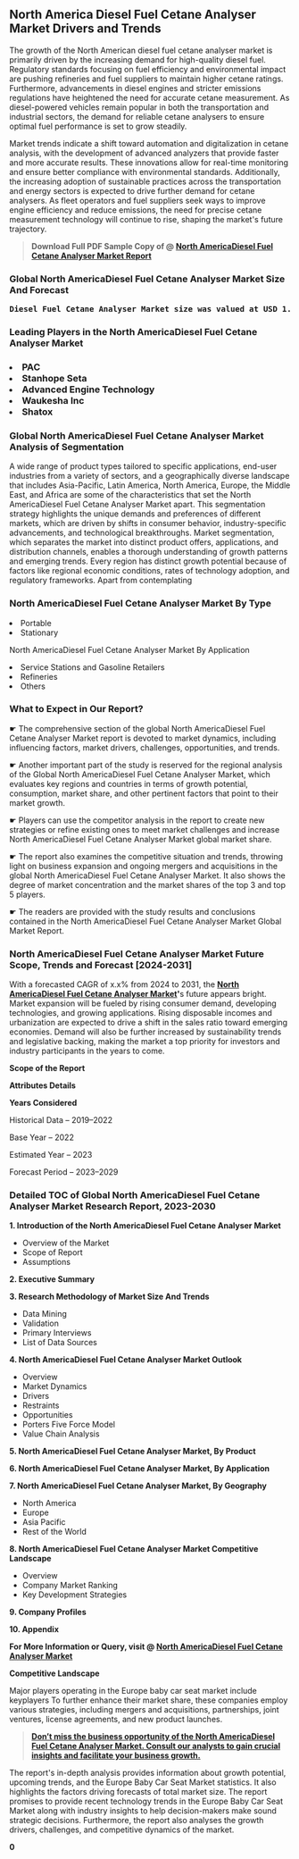 <p><h2>North America Diesel Fuel Cetane Analyser Market Drivers and Trends</h2><p>The growth of the North American diesel fuel cetane analyser market is primarily driven by the increasing demand for high-quality diesel fuel. Regulatory standards focusing on fuel efficiency and environmental impact are pushing refineries and fuel suppliers to maintain higher cetane ratings. Furthermore, advancements in diesel engines and stricter emissions regulations have heightened the need for accurate cetane measurement. As diesel-powered vehicles remain popular in both the transportation and industrial sectors, the demand for reliable cetane analysers to ensure optimal fuel performance is set to grow steadily.</p><p>Market trends indicate a shift toward automation and digitalization in cetane analysis, with the development of advanced analyzers that provide faster and more accurate results. These innovations allow for real-time monitoring and ensure better compliance with environmental standards. Additionally, the increasing adoption of sustainable practices across the transportation and energy sectors is expected to drive further demand for cetane analysers. As fleet operators and fuel suppliers seek ways to improve engine efficiency and reduce emissions, the need for precise cetane measurement technology will continue to rise, shaping the market's future trajectory.</p></p><blockquote id="" class=""><strong>Download Full PDF Sample Copy of @&nbsp;<a href="https://www.verifiedmarketreports.com/download-sample/?rid=85108&utm_source=GitHub-Jan&utm_medium=284" target="_blank">North AmericaDiesel Fuel Cetane Analyser Market Report</a>&nbsp;&nbsp;</strong></blockquote><h3 id="" class=""><strong>Global&nbsp;North AmericaDiesel Fuel Cetane Analyser Market Size And Forecast</strong></h3><pre class="reader-text-block__code-block"><strong>Diesel Fuel Cetane Analyser Market size was valued at USD 1.2 Billion in 2022 and is projected to reach USD 1.8 Billion by 2030, growing at a CAGR of 6.5% from 2024 to 2030.</strong></pre><h3 id="" class="">Leading Players in the&nbsp;North AmericaDiesel Fuel Cetane Analyser Market</h3><h3 class=""></Li><Li>PAC</Li><Li> Stanhope Seta</Li><Li> Advanced Engine Technology</Li><Li> Waukesha Inc</Li><Li> Shatox</h3><h3 id="" class="">Global&nbsp;North AmericaDiesel Fuel Cetane Analyser Market Analysis of Segmentation</h3><p id="" class="">A wide range of product types tailored to specific applications, end-user industries from a variety of sectors, and a geographically diverse landscape that includes Asia-Pacific, Latin America, North America, Europe, the Middle East, and Africa are some of the characteristics that set the North AmericaDiesel Fuel Cetane Analyser Market apart. This segmentation strategy highlights the unique demands and preferences of different markets, which are driven by shifts in consumer behavior, industry-specific advancements, and technological breakthroughs. Market segmentation, which separates the market into distinct product offers, applications, and distribution channels, enables a thorough understanding of growth patterns and emerging trends. Every region has distinct growth potential because of factors like regional economic conditions, rates of technology adoption, and regulatory frameworks. Apart from contemplating</p><h3 id="" class="">North AmericaDiesel Fuel Cetane Analyser Market&nbsp;By Type</h3><p></Li><Li>Portable</Li><Li> Stationary</p><div class="" data-test-id=""><p>North AmericaDiesel Fuel Cetane Analyser Market&nbsp;By Application</p></div><p class=""></Li><Li>Service Stations and Gasoline Retailers</Li><Li> Refineries</Li><Li> Others</p><div class="" data-test-id=""><h3><span class="">What to Expect in Our Report?</span></h3></div><div class="" data-test-id=""><p><span class="">☛ The comprehensive section of the global North AmericaDiesel Fuel Cetane Analyser Market report is devoted to market dynamics, including influencing factors, market drivers, challenges, opportunities, and trends.</span></p></div><div class="" data-test-id=""><p><span class="">☛ Another important part of the study is reserved for the regional analysis of the Global North AmericaDiesel Fuel Cetane Analyser Market, which evaluates key regions and countries in terms of growth potential, consumption, market share, and other pertinent factors that point to their market growth.</span></p></div><div class="" data-test-id=""><p><span class="">☛ Players can use the competitor analysis in the report to create new strategies or refine existing ones to meet market challenges and increase North AmericaDiesel Fuel Cetane Analyser Market global market share.</span></p></div><div class="" data-test-id=""><p><span class="">☛ The report also examines the competitive situation and trends, throwing light on business expansion and ongoing mergers and acquisitions in the global North AmericaDiesel Fuel Cetane Analyser Market. It also shows the degree of market concentration and the market shares of the top 3 and top 5 players.</span></p></div><div class="" data-test-id=""><p><span class="">☛ The readers are provided with the study results and conclusions contained in the North AmericaDiesel Fuel Cetane Analyser Market Global Market Report.</span></p></div><div class="" data-test-id=""><h3><span class="">North AmericaDiesel Fuel Cetane Analyser Market Future Scope, Trends and Forecast [2024-2031]</span></h3></div><div class="" data-test-id=""><p><span class="">With a forecasted CAGR of x.x% from 2024 to 2031, the <strong><a href="https://www.verifiedmarketreports.com/download-sample/?rid=85108&utm_source=GitHub-Jan&utm_medium=284" target="_blank">North AmericaDiesel Fuel Cetane Analyser Market</a>'</strong>s future appears bright. Market expansion will be fueled by rising consumer demand, developing technologies, and growing applications. Rising disposable incomes and urbanization are expected to drive a shift in the sales ratio toward emerging economies. Demand will also be further increased by sustainability trends and legislative backing, making the market a top priority for investors and industry participants in the years to come.</span></p><p id="ember66" class="ember-view reader-text-block__paragraph"><strong>Scope of the Report</strong></p><p id="ember67" class="ember-view reader-text-block__paragraph"><strong>Attributes Details</strong></p><p id="ember68" class="ember-view reader-text-block__paragraph"><strong>Years Considered</strong></p><p id="ember69" class="ember-view reader-text-block__paragraph">Historical Data &ndash; 2019&ndash;2022</p><p id="ember70" class="ember-view reader-text-block__paragraph">Base Year &ndash; 2022</p><p id="ember71" class="ember-view reader-text-block__paragraph">Estimated Year &ndash; 2023</p><p id="ember72" class="ember-view reader-text-block__paragraph">Forecast Period &ndash; 2023&ndash;2029</p></div><h3 id="" class="">Detailed TOC of Global North AmericaDiesel Fuel Cetane Analyser Market Research Report, 2023-2030</h3><p id="" class=""><strong>1. Introduction of the North AmericaDiesel Fuel Cetane Analyser Market</strong></p><ul><li>Overview of the Market</li><li>Scope of Report</li><li>Assumptions</li></ul><p id="" class=""><strong>2. Executive Summary</strong></p><p id="" class=""><strong>3. Research Methodology of Market Size And Trends</strong></p><ul><li>Data Mining</li><li>Validation</li><li>Primary Interviews</li><li>List of Data Sources</li></ul><p id="" class=""><strong>4. North AmericaDiesel Fuel Cetane Analyser Market Outlook</strong></p><ul><li>Overview</li><li>Market Dynamics</li><li>Drivers</li><li>Restraints</li><li>Opportunities</li><li>Porters Five Force Model</li><li>Value Chain Analysis</li></ul><p id="" class=""><strong>5. North AmericaDiesel Fuel Cetane Analyser Market, By Product</strong></p><p id="" class=""><strong>6. North AmericaDiesel Fuel Cetane Analyser Market, By Application</strong></p><p id="" class=""><strong>7. North AmericaDiesel Fuel Cetane Analyser Market, By Geography</strong></p><ul><li>North America</li><li>Europe</li><li>Asia Pacific</li><li>Rest of the World</li></ul><p id="" class=""><strong>8. North AmericaDiesel Fuel Cetane Analyser Market Competitive Landscape</strong></p><ul><li>Overview</li><li>Company Market Ranking</li><li>Key Development Strategies</li></ul><p id="" class=""><strong>9. Company Profiles</strong></p><p id="" class=""><strong>10. Appendix</strong></p><p><strong>For More Information or Query, visit&nbsp;@ <a href="https://www.verifiedmarketreports.com/product/global-diesel-fuel-cetane-analyser-market-growth-2019-2024/" target="_blank">North AmericaDiesel Fuel Cetane Analyser Market</a></strong></p><p id="ember61" class="ember-view reader-text-block__paragraph"><strong>Competitive Landscape</strong></p><p id="ember62" class="ember-view reader-text-block__paragraph">Major players operating in the Europe baby car seat market include keyplayers To further enhance their market share, these companies employ various strategies, including mergers and acquisitions, partnerships, joint ventures, license agreements, and new product launches.</p><blockquote id="ember63" class="ember-view reader-text-block__blockquote"><strong><a href="https://www.verifiedmarketreports.com/download-sample/?rid=85108&utm_source=GitHub-Jan&utm_medium=284" target="_blank">Don&rsquo;t miss the business opportunity of the North AmericaDiesel Fuel Cetane Analyser Market. Consult our analysts to gain crucial insights and facilitate your business growth.</a></strong></blockquote><p id="ember64" class="ember-view reader-text-block__paragraph">The report's in-depth analysis provides information about growth potential, upcoming trends, and the Europe Baby Car Seat Market statistics. It also highlights the factors driving forecasts of total market size. The report promises to provide recent technology trends in the Europe Baby Car Seat Market along with industry insights to help decision-makers make sound strategic decisions. Furthermore, the report also analyses the growth drivers, challenges, and competitive dynamics of the market.</p><p class="ember-view reader-text-block__paragraph"><strong>0</strong></p>
